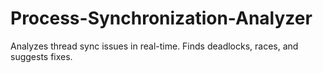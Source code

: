 # Process-Synchronization-Analyzer
Analyzes thread sync issues in real-time. Finds deadlocks, races, and suggests fixes.
